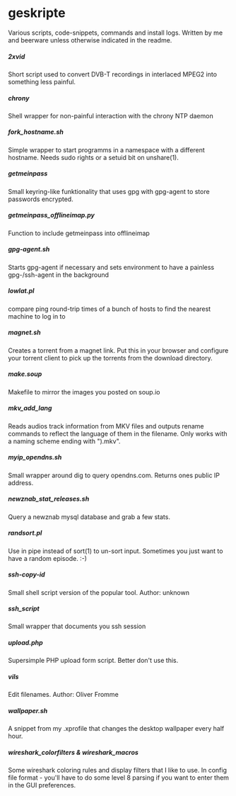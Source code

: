 geskripte
=========

Various scripts, code-snippets, commands and install logs. Written by me and beerware unless otherwise indicated in the readme.

##### 2xvid
Short script used to convert DVB-T recordings in interlaced MPEG2 into something less painful.

##### chrony
Shell wrapper for non-painful interaction with the chrony NTP daemon

##### fork\_hostname.sh
Simple wrapper to start programms in a namespace with a different hostname. Needs sudo rights or a setuid bit on unshare(1).

##### getmeinpass
Small keyring-like funktionality that uses gpg with gpg-agent to store passwords encrypted.

##### getmeinpass\_offlineimap.py
Function to include getmeinpass into offlineimap

##### gpg-agent.sh
Starts gpg-agent if necessary and sets environment to have a painless gpg-/ssh-agent in the background

##### lowlat.pl
compare ping round-trip times of a bunch of hosts to find the nearest machine to log in to

##### magnet.sh
Creates a torrent from a magnet link. Put this in your browser and configure your torrent client to pick up the torrents from the download directory.

##### make.soup
Makefile to mirror the images you posted on soup.io

##### mkv\_add\_lang
Reads audios track information from MKV files and outputs rename commands to reflect the language of them in the filename. Only works with a naming scheme ending with ").mkv".

##### myip\_opendns.sh
Small wrapper around dig to query opendns.com. Returns ones public IP address.

##### newznab\_stat\_releases.sh
Query a newznab mysql database and grab a few stats.

##### randsort.pl
Use in pipe instead of sort(1) to un-sort input. Sometimes you just want to have a random episode. :-)

##### ssh-copy-id
Small shell script version of the popular tool. Author: unknown

##### ssh\_script
Small wrapper that documents you ssh session

##### upload.php
Supersimple PHP upload form script. Better don't use this.

##### vils
Edit filenames. Author: Oliver Fromme

##### wallpaper.sh
A snippet from my .xprofile that changes the desktop wallpaper every half hour.

##### wireshark\_colorfilters & wireshark\_macros
Some wireshark coloring rules and display filters that I like to use. In config file format - you'll have to do some level 8 parsing if you want to enter them in the GUI preferences.
